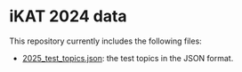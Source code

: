 <h1>iKAT 2024 data</h1>
This repository currently includes the following files:


<ul>
  <li> <a href="https://github.com/irlabamsterdam/iKAT/blob/main/2025/data/2025_test_topics.json">2025_test_topics.json</a>: the test topics in the JSON format.</li>
</ul>
